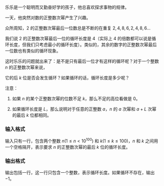 乐乐是一个聪明而又勤奋好学的孩子，他总喜欢探求事物的规律。

一天，他突然对数的正整数次幂产生了兴趣。

众所周知，$2$ 的正整数次幂最后一位数总是不断的在重复 $2,4,8,6,2,4,8,6\ldots$

我们说 $2$ 的正整数次幂最后一位的循环长度是 $4$（实际上 $4$ 的倍数都可以说是循环长度，但我们只考虑最小的循环长度）。类似的，其余的数字的正整数次幂最后一位数也有类似的循环现象。

这时乐乐的问题就出来了：是不是只有最后一位才有这样的循环呢？对于一个整数 $n$ 的正整数次幂来说，

它的后 $k$ 位是否会发生循环？如果循环的话，循环长度是多少呢？

注意：

1. 如果 $n$ 的某个正整数次幂的位数不足 $k$，那么不足的高位看做是 $0$。

2. 如果循环长度是 $L$，那么说明对于任意的正整数 $a$，$n$ 的 $a$ 次幂和 $a + L$ 次幂的最后 $k$ 位都相同。

### 输入格式

输入只有一行，包含两个整数 $n(1 \leq n < 10^{100})$ 和 $k(1 \leq k \leq 100)$，$n$ 和 $k$ 之间用一个空格隔开，表示要求 $n$ 的正整数次幂的最后 $k$ 位的循环长度。

### 输出格式

输出包括一行，这一行只包含一个整数，表示循环长度。如果循环不存在，输出 $-1$。
